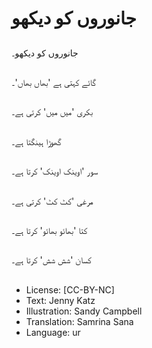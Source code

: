 # جانوروں کو دیکھو

##
جانوروں کو دیکھو۔

##
گائے کہتی ہے 'بھاں بھاں'۔

##
بکری 'میں میں' کرتی ہے۔

##
گھوڑا ہینگتا ہے۔

##
سور 'اوینک اوینک' کرتا ہے۔

##
مرغی 'کٹ کٹ' کرتی ہے۔

##
کتا 'بھائو بھائو' کرتا ہے۔

##
کسان 'شش شش' کرتا ہے۔

##
* License: [CC-BY-NC]
* Text: Jenny Katz
* Illustration: Sandy Campbell
* Translation: Samrina Sana
* Language: ur
